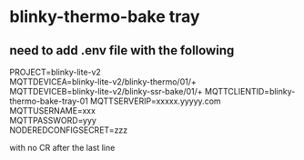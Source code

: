 # blinky-thermo-bake tray
## need to add .env file with the following
PROJECT=blinky-lite-v2   
MQTTDEVICEA=blinky-lite-v2/blinky-thermo/01/+  
MQTTDEVICEB=blinky-lite-v2/blinky-ssr-bake/01/+
MQTTCLIENTID=blinky-thermo-bake-tray-01
MQTTSERVERIP=xxxxx.yyyyy.com  
MQTTUSERNAME=xxx  
MQTTPASSWORD=yyy  
NODEREDCONFIGSECRET=zzz  

with no CR after the last line

